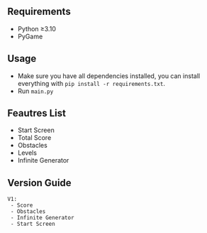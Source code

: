 ## Requirements

- Python ≥3.10
- PyGame

## Usage

- Make sure you have all dependencies installed, you can install everything with `pip install -r requirements.txt`.
- Run `main.py`

## Feautres List

- Start Screen
- Total Score
- Obstacles
- Levels
- Infinite Generator

## Version Guide

```
V1:
 - Score
 - Obstacles
 - Infinite Generator
 - Start Screen

```